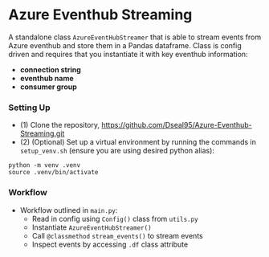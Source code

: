 
# Azure Eventhub Streaming
A standalone class `AzureEventHubStreamer` that is able to stream events from Azure eventhub and store them in a Pandas dataframe. Class is config driven and requires that you instantiate it with key eventhub information: 
- **connection string**
- **eventhub name**
- **consumer group**

### Setting Up

- (1) Clone the repository, https://github.com/Dseal95/Azure-Eventhub-Streaming.git
- (2) (Optional) Set up a virtual environment by running the commands in `setup_venv.sh` (ensure you are using desired python alias):

```
python -m venv .venv
source .venv/bin/activate
```

### Workflow
- Workflow outlined in `main.py`:
    - Read in config using `Config()` class from `utils.py`
    - Instantiate  `AzureEventHubStreamer()`
    - Call `@classmethod` `stream_events()` to stream events
    - Inspect events by accessing `.df` class attribute


